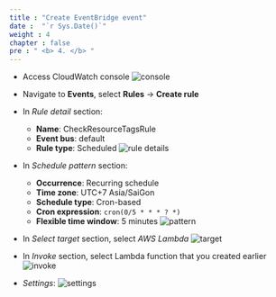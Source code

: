 ```yaml
---
title : "Create EventBridge event"
date :  "`r Sys.Date()`" 
weight : 4
chapter : false
pre : " <b> 4. </b> "
---
```


- Access CloudWatch console
![console](/images/4-cw/console.png)

- Navigate to **Events**, select **Rules** -> **Create rule**

- In _Rule detail_ section:
  - **Name**: CheckResourceTagsRule
  - **Event bus**: default
  - **Rule type**: Scheduled
![rule details](/images/4-cw/rule-details.png)

- In _Schedule pattern_ section:
  - **Occurrence**: Recurring schedule
  - **Time zone**: UTC+7 Asia/SaiGon
  - **Schedule type**: Cron-based
  - **Cron expression**: `cron(0/5 * * * ? *)`
  - **Flexible time window**: 5 minutes
![pattern](/images/4-cw/schedule-pattern.png)

- In _Select target_ section, select _AWS Lambda_
![target](/images/4-cw/target.png)

- In _Invoke_ section, select Lambda function that you created earlier
![invoke](/images/4-cw/invoke.png)

- _Settings_:
![settings](/images/4-cw/settings.png)
